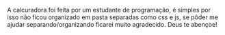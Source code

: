 A calcuradora foi feita por um estudante de programação, é simples por isso não ficou organizado em pasta separadas como css e js, se pôder me ajudar separando/organizando ficarei muito agradecido.
Deus te abençoe!
